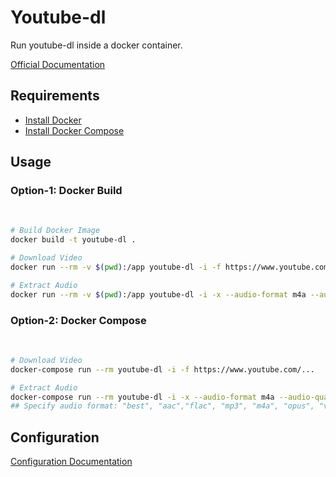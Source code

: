 # Youtube-dl

Run youtube-dl inside a docker container.

[Official Documentation](https://github.com/ytdl-org/youtube-dl)

## Requirements

- [Install Docker](https://docs.docker.com/engine/installation/)
- [Install Docker Compose](https://docs.docker.com/compose/install/)

## Usage

### Option-1: Docker Build
<br />

```sh
# Build Docker Image 
docker build -t youtube-dl .

# Download Video
docker run --rm -v $(pwd):/app youtube-dl -i -f https://www.youtube.com/...

# Extract Audio
docker run --rm -v $(pwd):/app youtube-dl -i -x --audio-format m4a --audio-quality 0 https://www.youtube.com/...
```


### Option-2: Docker Compose
<br />

```sh
# Download Video
docker-compose run --rm youtube-dl -i -f https://www.youtube.com/...

# Extract Audio
docker-compose run --rm youtube-dl -i -x --audio-format m4a --audio-quality 0 https://www.youtube.com/...
## Specify audio format: "best", "aac","flac", "mp3", "m4a", "opus", "vorbis", or "wav"; "best" by default; No effect without -x
```

## Configuration

[Configuration Documentation](https://github.com/ytdl-org/youtube-dl#configuration)
